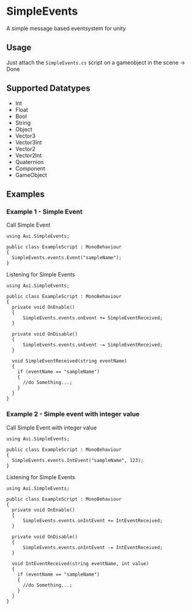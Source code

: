 # SimpleEvents
A simple message based eventsystem for unity

## Usage

Just attach the `SimpleEvents.cs` script on a gameobject in the scene -> Done

## Supported Datatypes
- Int
- Float
- Bool
- String
- Object
- Vector3
- Vector3Int
- Vector2
- Vector2Int
- Quaternion
- Component
- GameObject

## Examples

### Example 1 - Simple Event
Call Simple Event
```
using Aui.SimpleEvents;

public class ExampleScript : MonoBehaviour
{
  SimpleEvents.events.Event("sampleName");
}
```

Listening for Simple Events
```
using Aui.SimpleEvents;

public class ExampleScript : MonoBehaviour
{
  private void OnEnable()
  {
      SimpleEvents.events.onEvent += SimpleEventReceived;
  }

  private void OnDisable()
  {
      SimpleEvents.events.onEvent -= SimpleEventReceived;
  }
  
  void SimpleEventReceived(string eventName) 
  {
    if (eventName == "sampleName")
    {
      //do Something...;
    }
  }
}
```

### Example 2 - Simple event with integer value
Call Simple Event with integer value
```
using Aui.SimpleEvents;

public class ExampleScript : MonoBehaviour
{
  SimpleEvents.events.IntEvent("sampleName", 123);
}
```

Listening for Simple Events

```
using Aui.SimpleEvents;

public class ExampleScript : MonoBehaviour
{
  private void OnEnable()
  {
      SimpleEvents.events.onIntEvent += IntEventReceived;
  }

  private void OnDisable()
  {
      SimpleEvents.events.onIntEvent -= IntEventReceived;
  }
  
  void IntEventReceived(string eventName, int value) 
  {
    if (eventName == "sampleName")
    {
      //do Something...;
    }
  }
}
```
